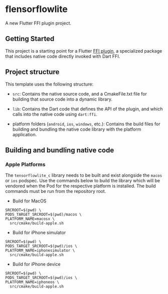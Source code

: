 # flensorflowlite

A new Flutter FFI plugin project.

## Getting Started

This project is a starting point for a Flutter
[FFI plugin](https://docs.flutter.dev/development/platform-integration/c-interop),
a specialized package that includes native code directly invoked with Dart FFI.

## Project structure

This template uses the following structure:

* `src`: Contains the native source code, and a CmakeFile.txt file for building
  that source code into a dynamic library.

* `lib`: Contains the Dart code that defines the API of the plugin, and which
  calls into the native code using `dart:ffi`.

* platform folders (`android`, `ios`, `windows`, etc.): Contains the build files
  for building and bundling the native code library with the platform application.

## Building and bundling native code

### Apple Platforms

The `tensorflowlite_c` library needs to be built and exist alongside the `macos` or `ios` podspec.
Use the commands below to build the library which will be vendored when the Pod for the respective
platform is installed. The build commands must be run from the repository root.

* Build for MacOS

```
SRCROOT=$(pwd) \
PODS_TARGET_SRCROOT=$(pwd)/macos \
PLATFORM_NAME=macosx \
  src/cmake/build-apple.sh
```

* Build for iPhone simulator

```
SRCROOT=$(pwd) \
PODS_TARGET_SRCROOT=$(pwd)/ios \
PLATFORM_NAME=iphonesimulator \
  src/cmake/build-apple.sh
```

* Build for iPhone device

```
SRCROOT=$(pwd) \
PODS_TARGET_SRCROOT=$(pwd)/ios \
PLATFORM_NAME=iphoneos \
  src/cmake/build-apple.sh
```
